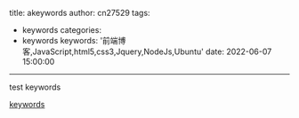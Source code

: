 title: akeywords
author: cn27529
tags:
  - keywords
categories:
  - keywords
keywords: '前端博客,JavaScript,html5,css3,Jquery,NodeJs,Ubuntu'
date: 2022-06-07 15:00:00
---
test keywords

[keywords](https://segmentfault.com/a/1190000007477815)
